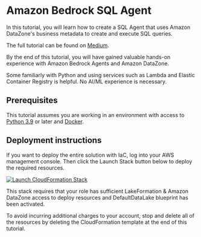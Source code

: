 # Amazon Bedrock SQL Agent

In this tutorial, you will learn how to create a SQL Agent that uses Amazon DataZone's business metadata to create and execute SQL queries.

The full tutorial can be found on [Medium](https://medium.com/@fhuthmacher/observability-with-llm-agents-a02b0800dc40).

By the end of this tutorial, you will have gained valuable hands-on experience with Amazon Bedrock Agents and Amazon DataZone.

Some familiarly with Python and using services such as Lambda and Elastic Container Registry is helpful. No AI/ML experience is necessary.

## Prerequisites

This tutorial assumes you are working in an environment with access to [Python 3.9](https://www.python.org/getit/) or later and [Docker](https://www.docker.com/). 

## Deployment instructions
If you want to deploy the entire solution with IaC, log into your AWS management console. Then click the Launch Stack button below to deploy the required resources.

[![Launch CloudFormation Stack](https://felixh-github.s3.amazonaws.com/misc_public/launchstack.png)](https://console.aws.amazon.com/cloudformation/home#/stacks/new?stackName=agentfinance&templateURL=https://felixh-github.s3.amazonaws.com/misc_public/bedrock-finance-agent.yml)

This stack requires that your role has sufficient LakeFormation & Amazon DataZone access to deploy resources and DefaultDataLake blueprint has been activated.

To avoid incurring additional charges to your account, stop and delete all of the resources by deleting the CloudFormation template at the end of this tutorial.